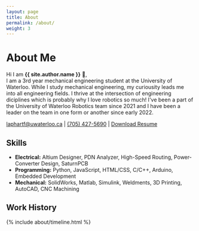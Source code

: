 ```yaml
---
layout: page
title: About
permalink: /about/
weight: 3
---
```


# **About Me**

Hi I am **{{ site.author.name }}** :wave:,<br>
I am a 3rd year mechanical engineering student at the University of Waterloo. While I study mechanical engineering, my curiousity leads me into all engineering fields. I thrive at the intersection of engineering diciplines which is probably why I love robotics so much! I've been a part of the University of Waterloo Robotics team since 2021 and I have been a leader on the team in one form or another since early 2022.

[laphartf@uwaterloo.ca](mailto:laphartf@uwaterloo.ca) | <a href="tel:+17054275690">(705) 427-5690</a> | [Download Resume](assets/files/Resume___Systems___W2024__1_Page_.pdf)

## Skills
* **Electrical:** Altium Designer, PDN Analyzer, High-Speed Routing, Power-Converter Design, SaturnPCB
* **Programming:** Python, JavaScript, HTML/CSS, C/C++, Arduino, Embedded Development
* **Mechanical:** SolidWorks, Matlab, Simulink, Weldments, 3D Printing, AutoCAD, CNC Machining

<!-- <div class="row">
{% include about/skills.html title="Programming" source=site.data.programming-skills %}
{% include about/skills.html title="Electrical" source=site.data.electrical-skills %}
{% include about/skills.html title="Mechanical" source=site.data.mechanical-skills %}
</div> -->

## Work History
<div class="row">
{% include about/timeline.html %}
</div>